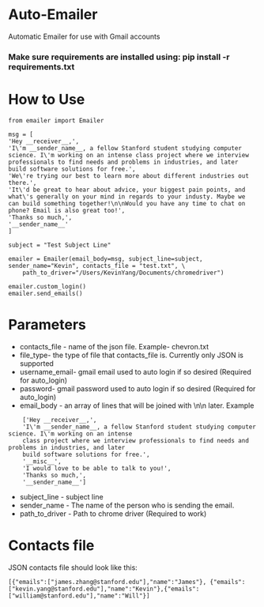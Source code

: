 # Auto-Emailer
Automatic Emailer for use with Gmail accounts

### Make sure requirements are installed using: pip install -r requirements.txt

# How to Use
~~~~
from emailer import Emailer  

msg = [
'Hey __receiver__,',
'I\'m __sender_name__, a fellow Stanford student studying computer science. I\'m working on an intense class project where we interview professionals to find needs and problems in industries, and later build software solutions for free.',
'We\'re trying our best to learn more about different industries out there.',
'It\'d be great to hear about advice, your biggest pain points, and what\'s generally on your mind in regards to your industy. Maybe we can build something together!\n\nWould you have any time to chat on phone? Email is also great too!',
'Thanks so much,',
'__sender_name__'
]

subject = "Test Subject Line"

emailer = Emailer(email_body=msg, subject_line=subject, sender_name="Kevin", contacts_file = "test.txt", \
    path_to_driver="/Users/KevinYang/Documents/chromedriver")

emailer.custom_login()
emailer.send_emails()
~~~~

# Parameters
- contacts_file - name of the json file. Example- chevron.txt
- file_type- the type of file that contacts_file is. Currently only JSON is supported
- username_email- gmail email used to auto login if so desired (Required for auto_login)
- password- gmail password used to auto login if so desired (Required for auto_login)
- email_body - an array of lines that will be joined with \n\n later. Example
~~~~
    ['Hey __receiver__,',
    'I\'m __sender_name__, a fellow Stanford student studying computer science. I\'m working on an intense 
    class project where we interview professionals to find needs and problems in industries, and later 
    build software solutions for free.',
    '__misc__',
    'I would love to be able to talk to you!',
    'Thanks so much,',
    '__sender_name__']
~~~~
- subject_line - subject line
- sender_name - The name of the person who is sending the email.
- path_to_driver - Path to chrome driver (Required to work)

# Contacts file 
JSON contacts file should look like this: 
~~~~
[{"emails":["james.zhang@stanford.edu"],"name":"James"}, {"emails":["kevin.yang@stanford.edu"],"name":"Kevin"},{"emails":["william@stanford.edu"],"name":"Will"}] 
~~~~


